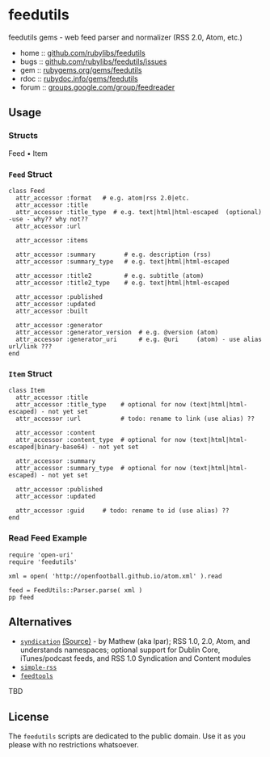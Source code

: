 # feedutils

feedutils gems - web feed parser and normalizer (RSS 2.0, Atom, etc.)

* home  :: [github.com/rubylibs/feedutils](https://github.com/rubylibs/feedutils)
* bugs  :: [github.com/rubylibs/feedutils/issues](https://github.com/rubylibs/feedutils/issues)
* gem   :: [rubygems.org/gems/feedutils](https://rubygems.org/gems/feedutils)
* rdoc  :: [rubydoc.info/gems/feedutils](http://rubydoc.info/gems/feedutils)
* forum :: [groups.google.com/group/feedreader](http://groups.google.com/group/feedreader)


## Usage

### Structs

Feed • Item

### `Feed` Struct

~~~
class Feed
  attr_accessor :format   # e.g. atom|rss 2.0|etc.
  attr_accessor :title
  attr_accessor :title_type  # e.g. text|html|html-escaped  (optional) -use - why?? why not??
  attr_accessor :url

  attr_accessor :items

  attr_accessor :summary        # e.g. description (rss)
  attr_accessor :summary_type   # e.g. text|html|html-escaped

  attr_accessor :title2         # e.g. subtitle (atom)
  attr_accessor :title2_type    # e.g. text|html|html-escaped

  attr_accessor :published
  attr_accessor :updated
  attr_accessor :built

  attr_accessor :generator
  attr_accessor :generator_version  # e.g. @version (atom)
  attr_accessor :generator_uri      # e.g. @uri     (atom) - use alias url/link ???
end
~~~


### `Item` Struct

~~~
class Item
  attr_accessor :title
  attr_accessor :title_type    # optional for now (text|html|html-escaped) - not yet set
  attr_accessor :url           # todo: rename to link (use alias) ??

  attr_accessor :content
  attr_accessor :content_type  # optional for now (text|html|html-escaped|binary-base64) - not yet set

  attr_accessor :summary
  attr_accessor :summary_type  # optional for now (text|html|html-escaped) - not yet set

  attr_accessor :published
  attr_accessor :updated

  attr_accessor :guid     # todo: rename to id (use alias) ??
end
~~~


### Read Feed Example

~~~
require 'open-uri'
require 'feedutils'

xml = open( 'http://openfootball.github.io/atom.xml' ).read

feed = FeedUtils::Parser.parse( xml )
pp feed
~~~



## Alternatives

- [`syndication`](http://syndication.rubyforge.org) [(Source)](https://github.com/lpar/syndication) - by Mathew (aka lpar);  RSS 1.0, 2.0, Atom, and understands namespaces; optional support for Dublin Core, iTunes/podcast feeds, and RSS 1.0 Syndication and Content modules
- [`simple-rss`](http://rubyforge.org/projects/simple-rss)
- [`feedtools`](http://rubyforge.org/projects/feedtools)

TBD


## License

The `feedutils` scripts are dedicated to the public domain.
Use it as you please with no restrictions whatsoever.

